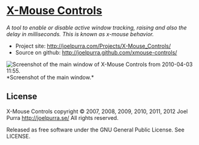 # [X-Mouse Controls](http://joelpurra.com/Projects/X-Mouse_Controls/)
*A tool to enable or disable active window tracking, raising and also the delay in milliseconds. This is known as x-mouse behavior.*

* Project site: http://joelpurra.com/Projects/X-Mouse_Controls/
* Source on github: http://joelpurra.github.com/xmouse-controls/

<img src="http://joelpurra.com/Projects/X-Mouse_Controls/Screenshots/x-mouse_controls_main_window_2010-04-03_1155_01.png" alt="Screenshot of the main window of X-Mouse Controls from 2010-04-03 11:55." />
*Screenshot of the main window.*

## License
X-Mouse Controls copyright &copy; 2007, 2008, 2009, 2010, 2011, 2012 Joel Purra http://joelpurra.se/ All rights reserved.

Released as free software under the GNU General Public License. See LICENSE.

